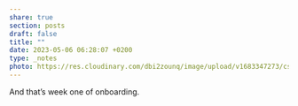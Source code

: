 ```yaml
---
share: true
section: posts
draft: false
title: ""
date: 2023-05-06 06:28:07 +0200
type: _notes
photo: https://res.cloudinary.com/dbi2zounq/image/upload/v1683347273/cs3wgvmv6cq70xahsywm.jpg
---
```


And that’s week one of onboarding. 
